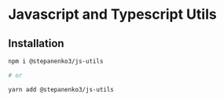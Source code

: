 # Javascript and Typescript Utils

## Installation

```bash
npm i @stepanenko3/js-utils

# or

yarn add @stepanenko3/js-utils
```
